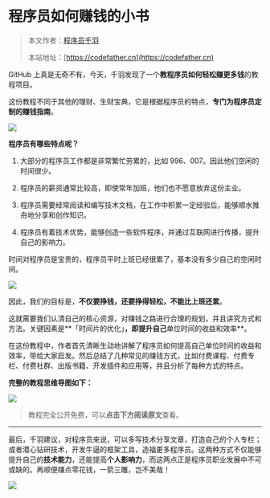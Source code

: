 # 程序员如何赚钱的小书

> 本文作者：[程序员千羽](https://yuyuanweb.feishu.cn/wiki/Abldw5WkjidySxkKxU2cQdAtnah)
>
> 本站地址：[https://codefather.cn](https://codefather.cn)

GitHub 上真是无奇不有，今天，千羽发现了一个**教程序员如何轻松赚更多钱**的教程项目。

这份教程不同于其他的理财、生财宝典，它是根据程序员的特点，**专门为程序员定制的赚钱指南**。

![](https://pic.yupi.icu/5563/202311091029884.jpeg)

**程序员有哪些特点呢？**

1. 大部分的程序员工作都是非常繁忙劳累的，比如 996、007。因此他们空闲的时间很少。

2. 程序员的薪资通常比较高，即使常年加班，他们也不愿意放弃这份主业。

3. 程序员需要经常阅读和编写技术文档，在工作中积累一定经验后，能够顺水推舟地分享和创作知识。

4. 程序员有着技术优势，能够创造一些软件程序，并通过互联网进行传播，提升自己的影响力。

时间对程序员是宝贵的，程序员平时上班已经很累了，基本没有多少自己的空闲时间。

![](https://pic.yupi.icu/5563/202311091029073.png)

因此，我们的目标是，**不仅要挣钱，还要挣得轻松，不能比上班还累**。

这就需要我们认清自己的核心资源，对赚钱之路进行合理的规划，并且讲究方式和方法。关键因素是**「时间片的优化」**，即提升自己**单位时间的收益和效率**。

在这份教程中，作者首先清晰生动地讲解了程序员如何提高自己单位时间的收益和效率，带给大家启发。然后总结了几种常见的赚钱方式，比如付费课程、付费专栏、付费社群、出版书籍、开发插件和应用等，并且分析了每种方式的特点。

**完整的教程思维导图如下：**



![](https://pic.yupi.icu/5563/202311091029919.jpeg)



> 教程完全公开免费，可以**点击下方阅读原文**查看。

------

最后，千羽建议，对程序员来说，可以多写技术分享文章，打造自己的个人专栏；或者潜心钻研技术，开发牛逼的框架工具，造福更多程序员。这两种方式不仅能够提升自己的**技术能力**，还能提高**个人影响力**，而这两点正是程序员职业发展中不可或缺的。再顺便赚点零花钱，一箭三雕，岂不美哉！

![](https://pic.yupi.icu/5563/202311091029893.jpeg)